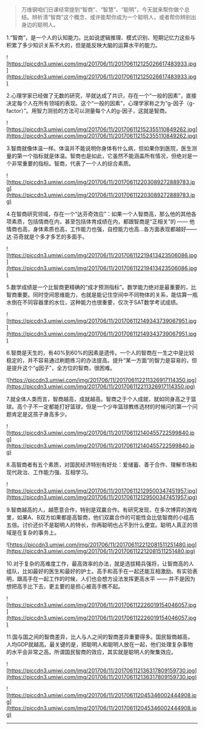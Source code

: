 > 万维钢咱们日课经常提到“智商”、“智慧”、“聪明”，今天就来帮你做个总结。辨析清“智商”这个概念，或许能帮你成为一个聪明人，或者帮你辨别出身边的聪明人。

1.“智商”，是一个人的认知能力。比如说逻辑推理、模式识别、短期记忆力这些与积累了多少知识关系不大的，但是能反映大脑的运算水平的能力。

![https://piccdn3.umiwi.com/img/201706/11/201706112125026617483933.jpg](https://piccdn3.umiwi.com/img/201706/11/201706112125026617483933.jpg)

2.心理学家已经做了无数的研究，早就达成了共识，存在一个“一般的因素”，直接决定每个人在所有领域的表现。这个“一般的因素”，心理学家称之为“g-因子（g-factor）”。用智力测验的方法可以测量每个人的g-因子，这就是智商。    

![https://piccdn3.umiwi.com/img/201706/11/201706112152355110849262.jpg](https://piccdn3.umiwi.com/img/201706/11/201706112152355110849262.jpg)

3.智商就像体温一样。体温并不能说明你身体有什么病，但如果你到医院，医生测量的第一个指标就是体温。智商也是如此，它虽然不能涵盖所有情况，但绝对是一个非常重要的指标。智商，代表了一个人的综合素质。

![https://piccdn3.umiwi.com/img/201706/11/201706112203089272889783.jpg](https://piccdn3.umiwi.com/img/201706/11/201706112203089272889783.jpg)

4.在智商研究领域，存在一个“达芬奇效应”：如果一个人智商高，那么他的其他各项素质，包括情商在内，甚至包括体育成绩在内，都跟智商是“正相关”的 —— 他情商也高，身体素质也高，工作能力也强，自控能力也高…各方面表现都越好——达·芬奇就是个多才多艺的多面手。

![https://piccdn3.umiwi.com/img/201706/11/201706112219413423506086.jpg](https://piccdn3.umiwi.com/img/201706/11/201706112219413423506086.jpg)

5.数学成绩是一个比智商更精确的“成才预测指标”。数学能力绝对是最重要的，比智商重要。同时空间思维能力，也就是能记住空间中不同物体的关系，能估算一瓶水倒在不同容器里的水位，这种能力也很重要，仅次于SAT数学考试成绩。

![https://piccdn3.umiwi.com/img/201706/11/201706112149343739067951.jpg](https://piccdn3.umiwi.com/img/201706/11/201706112149343739067951.jpg)

6.智商是天生的，有40%到60%的因素是遗传。一个人的智商在一生之中是比较稳定的，并不容易通过刷题练习的办法提高。提升“某一方面”的智力是容易的，但是提升这个“g因子”，全方位的智商，很困难。

![https://piccdn3.umiwi.com/img/201706/11/201706112211326917114350.jpg](https://piccdn3.umiwi.com/img/201706/11/201706112211326917114350.jpg)

7.就全体人类而言，智商越高，成就越高。智商之于个人成就，就如同身高之于篮球。高个子不一定都能打好篮球，但是一个少年篮球教练选材的时候问的第一个问题肯定是这孩子身高多少。

![https://piccdn3.umiwi.com/img/201706/11/201706112140455722599840.jpg](https://piccdn3.umiwi.com/img/201706/11/201706112140455722599840.jpg)

8.高智商者有五个素质，对国民经济特别有好处：爱储蓄、善于合作、理解市场和现代政治、工作能力强、互相学习。

![https://piccdn3.umiwi.com/img/201706/11/201706112129500347451957.jpg](https://piccdn3.umiwi.com/img/201706/11/201706112129500347451957.jpg)

9.智商越高的人，越愿意合作，特别是双赢合作。有研究发现，在多次博弈的游戏里，如果A、B双方如果都是高智商，他们双赢合作的可能性会比低智商的小组高五倍。讨价还价不是聪明人的特长，你再聪明也占不到什么便宜。聪明人真正的领域是在复杂的事务上。

![https://piccdn3.umiwi.com/img/201706/11/201706112212081511251480.jpg](https://piccdn3.umiwi.com/img/201706/11/201706112212081511251480.jpg)

10.对于复杂的高难度工作，最高效率的办法，就是选拔精兵强将，让智商高的人组队，比如最好的医生和最好的护士。高手和高手在一起还能互相激励。有实验表明，跟高手在一起工作的时候，人们也会想方设法发挥更高水平 —— 并不是因为想把高手比下去，更主要的是担心被高手瞧不起。

![https://piccdn3.umiwi.com/img/201706/11/201706112226019154046057.jpg](https://piccdn3.umiwi.com/img/201706/11/201706112226019154046057.jpg)

11.国与国之间的智商差异，比人与人之间的智商差异重要得多。国民智商越高，人均GDP就越高。最关键的是，把聪明人和聪明人放在一起，他们处理复杂事物的水平会非常之高。所谓国民智商的效应，其实就是聪明人的聚集效应。

![https://piccdn3.umiwi.com/img/201706/11/201706112136317809159730.jpg](https://piccdn3.umiwi.com/img/201706/11/201706112136317809159730.jpg)

![https://piccdn3.umiwi.com/img/201706/11/201706112045346002444908.jpg](https://piccdn3.umiwi.com/img/201706/11/201706112045346002444908.jpg)

---
